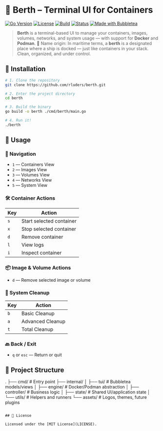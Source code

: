 # 🚢 Berth – Terminal UI for Containers

[![Go Version](https://img.shields.io/badge/go-1.24-blue?logo=go)](https://golang.org)
[![License](https://img.shields.io/github/license/rluders/berth)](LICENSE)
[![Build](https://img.shields.io/badge/build-passing-brightgreen)]()
[![Status](https://img.shields.io/badge/status-alpha-orange)]()
[![Made with Bubbletea](https://img.shields.io/badge/made%20with-bubbletea-ff69b4?logo=github)](https://github.com/charmbracelet/bubbletea)

> **Berth** is a terminal-based UI to manage your containers, images, volumes, networks, and system usage — with support for **Docker** and **Podman**.
> 🧠 Name origin: In maritime terms, a **berth** is a designated place where a ship is docked — just like containers in your stack. Clean, organized, and under control.
 
## 🚀 Installation

```bash
# 1. Clone the repository
git clone https://github.com/rluders/berth.git

# 2. Enter the project directory
cd berth

# 3. Build the binary
go build -o berth ./cmd/berth/main.go

# 4. Run it!
./berth
````

## 🧭 Usage

### 🎹 Navigation

* `1` — Containers View
* `2` — Images View
* `3` — Volumes View
* `4` — Networks View
* `5` — System View

### 🛠️ Container Actions

| Key | Action                   |
| --- | ------------------------ |
| `s` | Start selected container |
| `x` | Stop selected container  |
| `d` | Remove container         |
| `l` | View logs                |
| `i` | Inspect container        |

### 📦 Image & Volume Actions

* `d` — Remove selected image or volume

### 🧼 System Cleanup

| Key | Action           |
| --- | ---------------- |
| `b` | Basic Cleanup    |
| `a` | Advanced Cleanup |
| `t` | Total Cleanup    |

### 🔙 Back / Exit

* `q` or `esc` — Return or quit

## 📁 Project Structure

.
├── cmd/               # Entry point
├── internal/
│   ├── tui/           # Bubbletea models/views
│   ├── engine/        # Docker/Podman abstraction
│   ├── controller/    # Business logic
│   ├── state/         # Shared UI/application state
│   └── utils/         # Helpers and runners
└── assets/            # Logos, themes, future plugins
```

## 📜 License

Licensed under the [MIT License](LICENSE).
